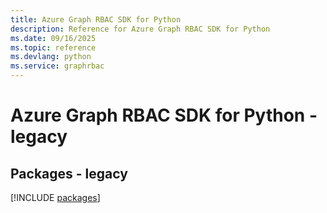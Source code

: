 ```yaml
---
title: Azure Graph RBAC SDK for Python
description: Reference for Azure Graph RBAC SDK for Python
ms.date: 09/16/2025
ms.topic: reference
ms.devlang: python
ms.service: graphrbac
---
```

# Azure Graph RBAC SDK for Python - legacy
## Packages - legacy
[!INCLUDE [packages](graph-rbac-index.md)]